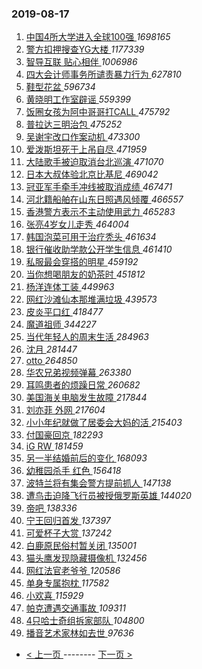 ### 2019-08-17 
1. [ 中国4所大学进入全球100强 ](https://s.weibo.com/weibo?q=%23%E4%B8%AD%E5%9B%BD4%E6%89%80%E5%A4%A7%E5%AD%A6%E8%BF%9B%E5%85%A5%E5%85%A8%E7%90%83100%E5%BC%BA%23&Refer=top) *1698165*
1. [ 警方扣押搜查YG大楼 ](https://s.weibo.com/weibo?q=%23%E8%AD%A6%E6%96%B9%E6%89%A3%E6%8A%BC%E6%90%9C%E6%9F%A5YG%E5%A4%A7%E6%A5%BC%23&Refer=top) *1177339*
1. [ 智导互联 贴心相伴 ](https://s.weibo.com/weibo?q=%23%E6%99%BA%E5%AF%BC%E4%BA%92%E8%81%94%20%E8%B4%B4%E5%BF%83%E7%9B%B8%E4%BC%B4%23&topic_ad=1&Refer=top) *1006986*
1. [ 四大会计师事务所谴责暴力行为 ](https://s.weibo.com/weibo?q=%23%E5%9B%9B%E5%A4%A7%E4%BC%9A%E8%AE%A1%E5%B8%88%E4%BA%8B%E5%8A%A1%E6%89%80%E8%B0%B4%E8%B4%A3%E6%9A%B4%E5%8A%9B%E8%A1%8C%E4%B8%BA%23&Refer=top) *627810*
1. [ 鞋型花盆 ](https://s.weibo.com/weibo?q=%23%E9%9E%8B%E5%9E%8B%E8%8A%B1%E7%9B%86%23&Refer=top) *596734*
1. [ 黄晓明工作室辟谣 ](https://s.weibo.com/weibo?q=%23%E9%BB%84%E6%99%93%E6%98%8E%E5%B7%A5%E4%BD%9C%E5%AE%A4%E8%BE%9F%E8%B0%A3%23&Refer=top) *559399*
1. [ 饭圈女孩为阿中哥哥打CALL ](https://s.weibo.com/weibo?q=%23%E9%A5%AD%E5%9C%88%E5%A5%B3%E5%AD%A9%E4%B8%BA%E9%98%BF%E4%B8%AD%E5%93%A5%E5%93%A5%E6%89%93CALL%23&Refer=top) *475792*
1. [ 普拉达三明治包 ](https://s.weibo.com/weibo?q=%23%E6%99%AE%E6%8B%89%E8%BE%BE%E4%B8%89%E6%98%8E%E6%B2%BB%E5%8C%85%23&Refer=top) *475252*
1. [ 吴谢宇改口作案动机 ](https://s.weibo.com/weibo?q=%23%E5%90%B4%E8%B0%A2%E5%AE%87%E6%94%B9%E5%8F%A3%E4%BD%9C%E6%A1%88%E5%8A%A8%E6%9C%BA%23&Refer=top) *473300*
1. [ 爱泼斯坦死于上吊自尽 ](https://s.weibo.com/weibo?q=%23%E7%88%B1%E6%B3%BC%E6%96%AF%E5%9D%A6%E6%AD%BB%E4%BA%8E%E4%B8%8A%E5%90%8A%E8%87%AA%E5%B0%BD%23&Refer=top) *471959*
1. [ 大陆歌手被迫取消台北巡演 ](https://s.weibo.com/weibo?q=%23%E5%A4%A7%E9%99%86%E6%AD%8C%E6%89%8B%E8%A2%AB%E8%BF%AB%E5%8F%96%E6%B6%88%E5%8F%B0%E5%8C%97%E5%B7%A1%E6%BC%94%23&Refer=top) *471070*
1. [ 日本大叔体验北京比基尼 ](https://s.weibo.com/weibo?q=%23%E6%97%A5%E6%9C%AC%E5%A4%A7%E5%8F%94%E4%BD%93%E9%AA%8C%E5%8C%97%E4%BA%AC%E6%AF%94%E5%9F%BA%E5%B0%BC%23&Refer=top) *469042*
1. [ 冠亚军手牵手冲线被取消成绩 ](https://s.weibo.com/weibo?q=%23%E5%86%A0%E4%BA%9A%E5%86%9B%E6%89%8B%E7%89%B5%E6%89%8B%E5%86%B2%E7%BA%BF%E8%A2%AB%E5%8F%96%E6%B6%88%E6%88%90%E7%BB%A9%23&Refer=top) *467471*
1. [ 河北籍船舶在山东日照遇风倾覆 ](https://s.weibo.com/weibo?q=%E6%B2%B3%E5%8C%97%E7%B1%8D%E8%88%B9%E8%88%B6%E5%9C%A8%E5%B1%B1%E4%B8%9C%E6%97%A5%E7%85%A7%E9%81%87%E9%A3%8E%E5%80%BE%E8%A6%86&Refer=top) *466557*
1. [ 香港警方表示不主动使用武力 ](https://s.weibo.com/weibo?q=%23%E9%A6%99%E6%B8%AF%E8%AD%A6%E6%96%B9%E8%A1%A8%E7%A4%BA%E4%B8%8D%E4%B8%BB%E5%8A%A8%E4%BD%BF%E7%94%A8%E6%AD%A6%E5%8A%9B%23&Refer=top) *465283*
1. [ 张亮4岁女儿走秀 ](https://s.weibo.com/weibo?q=%23%E5%BC%A0%E4%BA%AE4%E5%B2%81%E5%A5%B3%E5%84%BF%E8%B5%B0%E7%A7%80%23&Refer=top) *464004*
1. [ 韩国泡菜可用于治疗秃头 ](https://s.weibo.com/weibo?q=%23%E9%9F%A9%E5%9B%BD%E6%B3%A1%E8%8F%9C%E5%8F%AF%E7%94%A8%E4%BA%8E%E6%B2%BB%E7%96%97%E7%A7%83%E5%A4%B4%23&Refer=top) *461634*
1. [ 银行催收助学款公开学生信息 ](https://s.weibo.com/weibo?q=%23%E9%93%B6%E8%A1%8C%E5%82%AC%E6%94%B6%E5%8A%A9%E5%AD%A6%E6%AC%BE%E5%85%AC%E5%BC%80%E5%AD%A6%E7%94%9F%E4%BF%A1%E6%81%AF%23&Refer=top) *461410*
1. [ 私服最会穿搭的明星 ](https://s.weibo.com/weibo?q=%23%E7%A7%81%E6%9C%8D%E6%9C%80%E4%BC%9A%E7%A9%BF%E6%90%AD%E7%9A%84%E6%98%8E%E6%98%9F%23&Refer=top) *459192*
1. [ 当你想喝朋友的奶茶时 ](https://s.weibo.com/weibo?q=%23%E5%BD%93%E4%BD%A0%E6%83%B3%E5%96%9D%E6%9C%8B%E5%8F%8B%E7%9A%84%E5%A5%B6%E8%8C%B6%E6%97%B6%23&Refer=top) *451812*
1. [ 杨洋连体工装 ](https://s.weibo.com/weibo?q=%23%E6%9D%A8%E6%B4%8B%E8%BF%9E%E4%BD%93%E5%B7%A5%E8%A3%85%23&Refer=top) *449963*
1. [ 网红沙滩仙本那堆满垃圾 ](https://s.weibo.com/weibo?q=%E7%BD%91%E7%BA%A2%E6%B2%99%E6%BB%A9%E4%BB%99%E6%9C%AC%E9%82%A3%E5%A0%86%E6%BB%A1%E5%9E%83%E5%9C%BE&Refer=top) *439573*
1. [ 皮炎平口红 ](https://s.weibo.com/weibo?q=%23%E7%9A%AE%E7%82%8E%E5%B9%B3%E5%8F%A3%E7%BA%A2%23&Refer=top) *418477*
1. [ 魔道祖师 ](https://s.weibo.com/weibo?q=%E9%AD%94%E9%81%93%E7%A5%96%E5%B8%88&Refer=top) *344227*
1. [ 当代年轻人的周末生活 ](https://s.weibo.com/weibo?q=%23%E5%BD%93%E4%BB%A3%E5%B9%B4%E8%BD%BB%E4%BA%BA%E7%9A%84%E5%91%A8%E6%9C%AB%E7%94%9F%E6%B4%BB%23&Refer=top) *284963*
1. [ 沈月 ](https://s.weibo.com/weibo?q=%23%E6%B2%88%E6%9C%88%23&Refer=top) *281447*
1. [ otto ](https://s.weibo.com/weibo?q=%23otto%23&Refer=top) *264850*
1. [ 华农兄弟视频弹幕 ](https://s.weibo.com/weibo?q=%23%E5%8D%8E%E5%86%9C%E5%85%84%E5%BC%9F%E8%A7%86%E9%A2%91%E5%BC%B9%E5%B9%95%23&Refer=top) *263380*
1. [ 耳鸣患者的烦躁日常 ](https://s.weibo.com/weibo?q=%23%E8%80%B3%E9%B8%A3%E6%82%A3%E8%80%85%E7%9A%84%E7%83%A6%E8%BA%81%E6%97%A5%E5%B8%B8%23&Refer=top) *260682*
1. [ 美国海关电脑发生故障 ](https://s.weibo.com/weibo?q=%E7%BE%8E%E5%9B%BD%E6%B5%B7%E5%85%B3%E7%94%B5%E8%84%91%E5%8F%91%E7%94%9F%E6%95%85%E9%9A%9C&Refer=top) *217844*
1. [ 刘亦菲 外网 ](https://s.weibo.com/weibo?q=%E5%88%98%E4%BA%A6%E8%8F%B2%20%E5%A4%96%E7%BD%91&Refer=top) *217604*
1. [ 小小年纪就做了居委会大妈的活 ](https://s.weibo.com/weibo?q=%E5%B0%8F%E5%B0%8F%E5%B9%B4%E7%BA%AA%E5%B0%B1%E5%81%9A%E4%BA%86%E5%B1%85%E5%A7%94%E4%BC%9A%E5%A4%A7%E5%A6%88%E7%9A%84%E6%B4%BB&Refer=top) *215403*
1. [ 付国豪回京 ](https://s.weibo.com/weibo?q=%E4%BB%98%E5%9B%BD%E8%B1%AA%E5%9B%9E%E4%BA%AC&Refer=top) *182293*
1. [ iG RW ](https://s.weibo.com/weibo?q=iG%20RW&Refer=top) *181459*
1. [ 另一半结婚前后的变化 ](https://s.weibo.com/weibo?q=%23%E5%8F%A6%E4%B8%80%E5%8D%8A%E7%BB%93%E5%A9%9A%E5%89%8D%E5%90%8E%E7%9A%84%E5%8F%98%E5%8C%96%23&Refer=top) *168093*
1. [ 幼稚园杀手 红色 ](https://s.weibo.com/weibo?q=%E5%B9%BC%E7%A8%9A%E5%9B%AD%E6%9D%80%E6%89%8B%20%E7%BA%A2%E8%89%B2&Refer=top) *156418*
1. [ 波特兰将有集会警方提前抓人 ](https://s.weibo.com/weibo?q=%E6%B3%A2%E7%89%B9%E5%85%B0%E5%B0%86%E6%9C%89%E9%9B%86%E4%BC%9A%E8%AD%A6%E6%96%B9%E6%8F%90%E5%89%8D%E6%8A%93%E4%BA%BA&Refer=top) *147138*
1. [ 遭鸟击迫降飞行员被授俄罗斯英雄 ](https://s.weibo.com/weibo?q=%E9%81%AD%E9%B8%9F%E5%87%BB%E8%BF%AB%E9%99%8D%E9%A3%9E%E8%A1%8C%E5%91%98%E8%A2%AB%E6%8E%88%E4%BF%84%E7%BD%97%E6%96%AF%E8%8B%B1%E9%9B%84&Refer=top) *144020*
1. [ 帝吧 ](https://s.weibo.com/weibo?q=%23%E5%B8%9D%E5%90%A7%23&Refer=top) *138336*
1. [ 宁王回归首发 ](https://s.weibo.com/weibo?q=%E5%AE%81%E7%8E%8B%E5%9B%9E%E5%BD%92%E9%A6%96%E5%8F%91&Refer=top) *137397*
1. [ 可爱杯子大赏 ](https://s.weibo.com/weibo?q=%23%E5%8F%AF%E7%88%B1%E6%9D%AF%E5%AD%90%E5%A4%A7%E8%B5%8F%23&Refer=top) *137242*
1. [ 白鹿原民俗村暂关闭 ](https://s.weibo.com/weibo?q=%E7%99%BD%E9%B9%BF%E5%8E%9F%E6%B0%91%E4%BF%97%E6%9D%91%E6%9A%82%E5%85%B3%E9%97%AD&Refer=top) *135001*
1. [ 猫头鹰发现隐藏摄像机 ](https://s.weibo.com/weibo?q=%E7%8C%AB%E5%A4%B4%E9%B9%B0%E5%8F%91%E7%8E%B0%E9%9A%90%E8%97%8F%E6%91%84%E5%83%8F%E6%9C%BA&Refer=top) *132456*
1. [ 网红法官老爷爷 ](https://s.weibo.com/weibo?q=%E7%BD%91%E7%BA%A2%E6%B3%95%E5%AE%98%E8%80%81%E7%88%B7%E7%88%B7&Refer=top) *120586*
1. [ 单身专属抱枕 ](https://s.weibo.com/weibo?q=%23%E5%8D%95%E8%BA%AB%E4%B8%93%E5%B1%9E%E6%8A%B1%E6%9E%95%23&Refer=top) *117582*
1. [ 小欢喜 ](https://s.weibo.com/weibo?q=%E5%B0%8F%E6%AC%A2%E5%96%9C&Refer=top) *115929*
1. [ 帕克遭遇交通事故 ](https://s.weibo.com/weibo?q=%E5%B8%95%E5%85%8B%E9%81%AD%E9%81%87%E4%BA%A4%E9%80%9A%E4%BA%8B%E6%95%85&Refer=top) *109311*
1. [ 4只哈士奇组拆家部队 ](https://s.weibo.com/weibo?q=4%E5%8F%AA%E5%93%88%E5%A3%AB%E5%A5%87%E7%BB%84%E6%8B%86%E5%AE%B6%E9%83%A8%E9%98%9F&Refer=top) *104800*
1. [ 播音艺术家林如去世 ](https://s.weibo.com/weibo?q=%E6%92%AD%E9%9F%B3%E8%89%BA%E6%9C%AF%E5%AE%B6%E6%9E%97%E5%A6%82%E5%8E%BB%E4%B8%96&Refer=top) *97636* 

- [ < 上一页 ](https://github.com/able8/weibo-hot-record/blob/master/2019-08-16.md) -------- [ 下一页 > ](https://github.com/able8/weibo-hot-record/blob/master/2019-08-18.md)